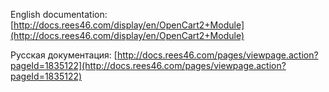 English documentation: [http://docs.rees46.com/display/en/OpenCart2+Module](http://docs.rees46.com/display/en/OpenCart2+Module)

Русская документация: [http://docs.rees46.com/pages/viewpage.action?pageId=1835122](http://docs.rees46.com/pages/viewpage.action?pageId=1835122)
